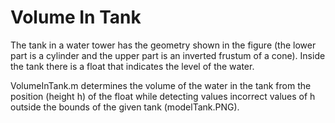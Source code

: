 # Volume In Tank 
The tank in a water tower has the geometry shown in the figure (the lower part is a cylinder and the upper part is an inverted frustum of a cone). Inside the tank there is a float that indicates the level of the water. 

VolumeInTank.m determines the volume of the water in the tank from the position (height h) of the float while detecting values incorrect values of h outside the bounds of the given tank (modelTank.PNG).
